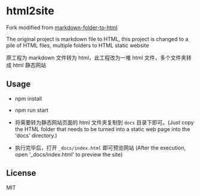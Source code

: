 # html2site

Fork modified from [markdown-folder-to-html](https://github.com/joakin/markdown-folder-to-html)

The original project is markdown file to HTML, this project is changed to a pile of HTML files, multiple folders to HTML static website

原工程为 markdown 文件转为 html，此工程改为一堆 html 文件，多个文件夹转成 html 静态网站

## Usage

- npm install
- npm run start

- 将需要转为静态网站页面的 html 文件夹复制到 `docs` 目录下即可。(Just copy the HTML folder that needs to be turned into a static web page into the 'docs' directory.)

- 执行完毕后，打开 `_docs/index.html` 即可预览网站 (After the execution, open '\_docs/index.html' to preview the site)

## License

MIT
